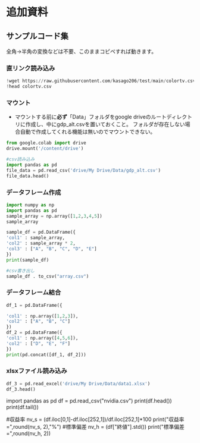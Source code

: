 # 追加資料

##  サンプルコード集

全角→半角の変換などは不要、このままコピペすれば動きます。

### 直リンク読み込み

```python
!wget https://raw.githubusercontent.com/kasago206/test/main/colortv.csv
!head colortv.csv
```

### マウント
- マウントする前に**必ず**「Data」フォルダをgoogle driveのルートディレクトリに作成し、中にgdp_alt.csvを置いておくこと。 フォルダが存在しない場合自動で作成してくれる機能は無いのでマウントできない。

```python
from google.colab import drive
drive.mount('/content/drive') 

#csv読み込み
import pandas as pd
file_data = pd.read_csv('drive/My Drive/Data/gdp_alt.csv')
file_data.head()
```

### データフレーム作成

```python
import numpy as np
import pandas as pd
sample_array = np.array([1,2,3,4,5])
sample_array

sample_df = pd.DataFrame({
'col1' : sample_array,
'col2' : sample_array * 2,
'col3' : ["A", "B", "C", "D", "E"]
})
print(sample_df)

#csv書き出し
sample_df . to_csv("array.csv")
```

### データフレーム結合

```python
df_1 = pd.DataFrame({

'col1' : np.array([1,2,3]),
'col2' : ["A", "B", "C"]
})
df_2 = pd.DataFrame({
'col1' : np.array([4,5,6]),
'col2' : ["D", "E", "F"]
})
print(pd.concat([df_1, df_2]))
```

### xlsxファイル読み込み

```python
df_3 = pd.read_excel('drive/My Drive/Data/data1.xlsx')
df_3.head()
```

import pandas as pd
df = pd.read_csv("nvidia.csv") 
print(df.head())
print(df.tail())

#収益率
nv_s = (df.iloc[0,1]-df.iloc[252,1])/df.iloc[252,1]*100
print("収益率=",round(nv_s, 2),"%")
#標準偏差
nv_h = (df["終値"].std())
print("標準偏差=",round(nv_h, 2))
